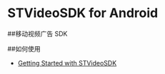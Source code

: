 # STVideoSDK for Android
##移动视频广告 SDK

##如何使用
- [Getting Started with STVideoSDK](https://github.com/shunfei/STVideoSDK-Android/blob/master/Getting_Started.md)

